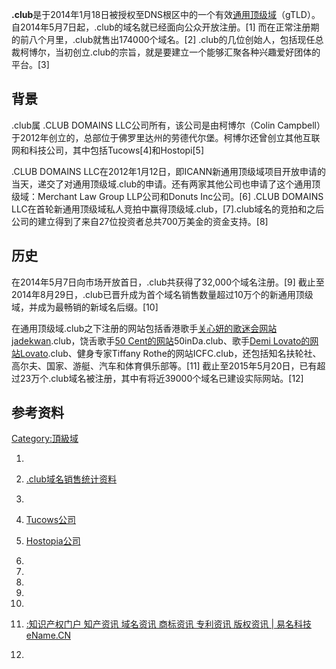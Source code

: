 **.club**是于2014年1月18日被授权至DNS根区中的一个有效[通用顶级域](../Page/通用頂級域.md "wikilink")（gTLD）。自2014年5月7日起，.club的域名就已经面向公众开放注册。\[1\] 而在正常注册期的前八个月里，.club就售出174000个域名。\[2\] .club的几位创始人，包括现任总裁柯博尔，当初创立.club的宗旨，就是要建立一个能够汇聚各种兴趣爱好团体的平台。\[3\]

## 背景

.club属 .CLUB DOMAINS LLC公司所有，该公司是由柯博尔（Colin Campbell）于2012年创立的，总部位于佛罗里达州的劳德代尔堡。柯博尔还曾创立其他互联网和科技公司，其中包括Tucows\[4\]和Hostopi\[5\]

.CLUB DOMAINS LLC在2012年1月12日，即ICANN新通用顶级域项目开放申请的当天，递交了对通用顶级域.club的申请。还有两家其他公司也申请了这个通用顶级域：Merchant Law Group LLP公司和Donuts Inc公司。\[6\] .CLUB DOMAINS LLC在首轮新通用顶级域私人竞拍中赢得顶级域.club，\[7\].club域名的竞拍和之后公司的建立得到了来自27位投资者总共700万美金的资金支持。\[8\]

## 历史

在2014年5月7日向市场开放首日，.club共获得了32,000个域名注册。\[9\] 截止至2014年8月29日，.club已晋升成为首个域名销售数量超过10万个的新通用顶级域，并成为最畅销的新域名后缀。\[10\]

在通用顶级域.club之下注册的网站包括香港歌手[关心妍的歌迷会网站jadekwan](https://zh.wikipedia.org/wiki/Jade_Kwan "wikilink").club，饶舌歌手[50 Cent的网站](https://zh.wikipedia.org/wiki/50_Cent "wikilink")50inDa.club、歌手[Demi Lovato的网站Lovato](https://zh.wikipedia.org/wiki/Demi_Lovato "wikilink").club、健身专家Tiffany Rothe的网站ICFC.club，还包括知名扶轮社、高尔夫、国家、游艇、汽车和体育俱乐部等。\[11\] 截止至2015年5月20日，已有超过23万个.club域名被注册，其中有将近39000个域名已建设实际网站。\[12\]

## 参考资料

[Category:頂級域](https://zh.wikipedia.org/wiki/Category:頂級域 "wikilink")

1.

2.  [.club域名销售统计资料](http://namestat.org/club)

3.

4.  [Tucows公司](http://www.tucows.com/)

5.  [Hostopia公司](https://www.hostopia.com/)

6.

7.

8.

9.
10.

11. [:知识产权门户 知产资讯 域名资讯 商标资讯 专利资讯 版权资讯 | 易名科技eName.CN](http://news.ename.cn/newgtld_20140603_55898_1.html)

12.